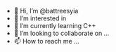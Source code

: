 - 👋 Hi, I’m @battreesyia
- 👀 I’m interested in 
- 🌱 I’m currently learning C++
- 💞️ I’m looking to collaborate on ...
- 📫 How to reach me ...

<!---
battreesyia/battreesyia is a ✨ special ✨ repository because its `README.md` (this file) appears on your GitHub profile.
You can click the Preview link to take a look at your changes.
--->
